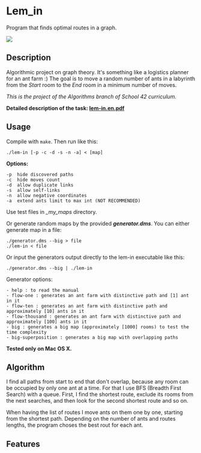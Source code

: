 # Lem_in

Program that finds optimal routes in a graph.

![](lem-in_demo.gif)

## Description

Algorithmic project on graph theory. It's something like a logistics planner for an ant farm  :) The goal is to move a random number of ants in a labyrinth from the *Start* room to the *End* room in a minimum number of moves.

*This is the project of the Algorithms branch of School 42 curriculum.*

**Detailed description of the task: [lem-in.en.pdf](https://github.com/dstepanets/Lem_in/blob/master/lem-in.en.pdf)**

## Usage

Compile with `make`. Then run like this:

`./lem-in [-p -c -d -s -n -a] < [map]`

**Options:**
```
-p	hide discovered paths
-c	hide moves count
-d	allow duplicate links
-s	allow self-links
-n	allow negative coordinates
-a	extend ants limit to max int (NOT RECOMMENDED)
```
Use test files in *_my_maps* directory.

Or generate random maps by the provided _**generator.dms**_. You can either generate map in a file:

```
./generator.dms --big > file
./lem-in < file
```

Or input the generators output directly to the lem-in executable like this:

`./generator.dms --big | ./lem-in`

Generator options:

	- help : to read the manual
	- flow-one : generates an ant farm with distinctive path and [1] ant in it
	- flow-ten : generates an ant farm with distinctive path and approximately [10] ants in it
	- flow-thousand : generates an ant farm with distinctive path and approximately [100] ants in it
	- big : generates a big map (approximately [1000] rooms) to test the time complexity
	- big-superposition : generates a big map with overlapping paths

**Tested only on Mac OS X.**

## Algorithm

I find all paths from start to end that don't overlap, because any room can be occupied by only one ant at a time. For that I use BFS (Breadth First Search) with a queue. First, I find the shortest route, exclude its rooms from the next searches, and then look for the second shortest route and so on. 

When having the list of routes I move ants on them one by one, starting from the shortest path. Depending on the number of ants and routes lengths, the program choses the best rout for each ant.

## Features

